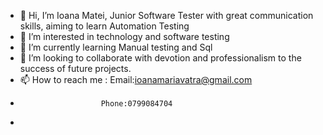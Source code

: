 - 👋 Hi, I’m Ioana Matei, Junior Software Tester with great communication skills, aiming to learn Automation Testing
- 👀 I’m interested in technology and software testing
- 🌱 I’m currently learning Manual testing and Sql
- 💞️ I’m looking to collaborate  with devotion and professionalism to the success of future projects.
- 📫 How to reach me :  Email:ioanamariavatra@gmail.com
-                       Phone:0799084704
-  

<!---
ioanamariamatei/ioanamariamatei is a ✨ special ✨ repository because its `README.md` (this file) appears on your GitHub profile.
You can click the Preview link to take a look at your changes.
--->
